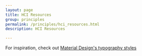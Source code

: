 ```yaml
---
layout: page
title: HCI Resources
group: principles
permalink: /principles/hci_resources.html
description: HCI Resources

---
```


For inspiration, check out [Material Design's typography styles](https://material.io/guidelines/style/typography.html#typography-styles)
